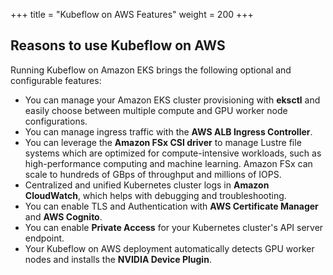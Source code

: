 +++
title = "Kubeflow on AWS Features"
weight = 200
+++

## Reasons to use Kubeflow on AWS

Running Kubeflow on Amazon EKS brings the following optional and configurable features:

* You can manage your Amazon EKS cluster provisioning with **eksctl** and easily choose between multiple compute and GPU worker node configurations.
* You can manage ingress traffic with the **AWS ALB Ingress Controller**.
* You can leverage the **Amazon FSx CSI driver** to manage Lustre file systems which are optimized for compute-intensive workloads, such as high-performance computing and machine learning. Amazon FSx can scale to hundreds of GBps of throughput and millions of IOPS.
* Centralized and unified Kubernetes cluster logs in **Amazon CloudWatch**, which helps with debugging and troubleshooting.
* You can enable TLS and Authentication with **AWS Certificate Manager** and **AWS Cognito**.
* You can enable **Private Access** for your Kubernetes cluster's API server endpoint.
* Your Kubeflow on AWS deployment automatically detects GPU worker nodes and installs the **NVIDIA Device Plugin**.
